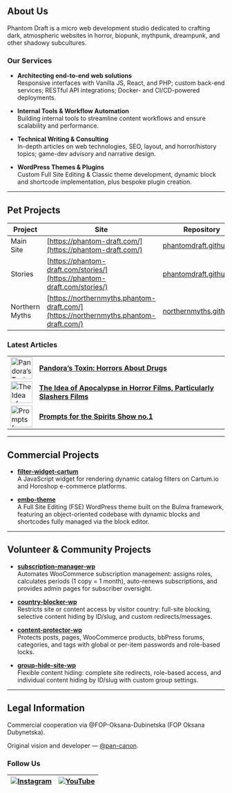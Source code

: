 ## About Us

Phantom Draft is a micro web development studio dedicated to crafting dark, atmospheric websites in horror, biopunk, mythpunk, dreampunk, and other shadowy subcultures.

### Our Services

- **Architecting end-to-end web solutions**   
  Responsive interfaces with Vanilla JS, React, and PHP; custom back-end services; RESTful API integrations; Docker- and CI/CD-powered deployments.

- **Internal Tools & Workflow Automation**   
  Building internal tools to streamline content workflows and ensure scalability and performance.

- **Technical Writing & Consulting**   
  In-depth articles on web technologies, SEO, layout, and horror/history topics; game-dev advisory and narrative design.

- **WordPress Themes & Plugins**   
  Custom Full Site Editing & Classic theme development, dynamic block and shortcode implementation, plus bespoke plugin creation.

---

## Pet Projects

| Project         | Site                                                                         | Repository                                                                                     |
|-----------------|------------------------------------------------------------------------------|------------------------------------------------------------------------------------------------|
| Main Site       | [https://phantom-draft.com/](https://phantom-draft.com/)                     | [phantomdraft.github.io](https://github.com/PhantomDraft/phantomdraft.github.io)               |
| Stories         | [https://phantom-draft.com/stories/](https://phantom-draft.com/stories/)     | [phantomdraft.github.io](https://github.com/PhantomDraft/phantomdraft.github.io)               |
| Northern Myths  | [https://northernmyths.phantom-draft.com/](https://northernmyths.phantom-draft.com/) | [northernmyths.github.io](https://github.com/PhantomDraft/northernmyths.github.io)             |

### Latest Articles

|  |  |
|---|---|
| [<img src="https://phantom-draft.com/images/articles/horror-about-drugs/cover.webp" alt="Pandora’s Toxin" width="50" height="50" />](https://phantom-draft.com/articles/pandoras-toxin/) | [**Pandora’s Toxin: Horrors About Drugs**](https://phantom-draft.com/articles/pandoras-toxin/) |
| [<img src="https://phantom-draft.com/images/articles/the-idea-of-apocalypse-in-horror-films-particularly-slashers-films/cover.webp" alt="The Idea of Apocalypse" width="50" height="50" />](https://phantom-draft.com/articles/the-idea-of-apocalypse-in-horror-films-particularly-slashers-films/) | [**The Idea of Apocalypse in Horror Films, Particularly Slashers Films**](https://phantom-draft.com/articles/the-idea-of-apocalypse-in-horror-films-particularly-slashers-films/) |
| [<img src="https://phantom-draft.com/images/stories/No.1/splash-page/cover.webp" alt="Prompts for the Spirits Show no.1" width="50" height="50" />](https://phantom-draft.com/articles/prompts-and-references-for-the-first-episode-of-the-spirits-show/) | [**Prompts for the Spirits Show no.1**](https://phantom-draft.com/articles/prompts-and-references-for-the-first-episode-of-the-spirits-show/) |

---

## Commercial Projects

- **[filter-widget-cartum](https://github.com/PhantomDraft/filter-widget-cartum)**   
  A JavaScript widget for rendering dynamic catalog filters on Cartum.io and Horoshop e-commerce platforms.

- **[embo-theme](https://github.com/bogdan2143/embo-theme)**   
  A Full Site Editing (FSE) WordPress theme built on the Bulma framework, featuring an object-oriented codebase with dynamic blocks and shortcodes fully managed via the block editor.

---

## Volunteer & Community Projects

- **[subscription-manager-wp](https://github.com/PhantomDraft/subscription-manager-wp)**   
  Automates WooCommerce subscription management: assigns roles, calculates periods (1 copy = 1 month), auto-renews subscriptions, and provides admin pages for subscriber oversight.

- **[country-blocker-wp](https://github.com/PhantomDraft/country-blocker-wp)**   
  Restricts site or content access by visitor country: full-site blocking, selective content hiding by ID/slug, and custom redirects/messages.

- **[content-protector-wp](https://github.com/PhantomDraft/content-protector-wp)**   
  Protects posts, pages, WooCommerce products, bbPress forums, categories, and tags with global or per-item passwords and role-based locks.

- **[group-hide-site-wp](https://github.com/PhantomDraft/group-hide-site-wp)**   
  Flexible content hiding: complete site redirects, role-based access, and individual content hiding by ID/slug with custom group settings.

---

## Legal Information

Commercial cooperation via @FOP-Oksana-Dubinetska (FOP Oksana Dubynetska).

Original vision and developer — [@pan-canon](https://github.com/pan-canon).

### Follow Us

| [![Instagram](https://img.shields.io/badge/Instagram-%23E4405F?style=flat&logo=Instagram&logoColor=white)](https://www.instagram.com/horrorprom) | [![YouTube](https://img.shields.io/badge/YouTube-%23FF0000?style=flat&logo=YouTube&logoColor=white)](https://www.youtube.com/@spirits-show) |
|:-------------------------------------------------------------------------------------------------------------------:|:-------------------------------------------------------------------------------------------------------------------------:|
